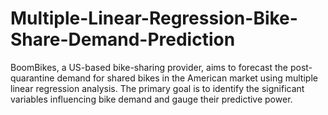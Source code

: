 # Multiple-Linear-Regression-Bike-Share-Demand-Prediction
BoomBikes, a US-based bike-sharing provider, aims to forecast the post-quarantine demand for shared bikes in the American market using multiple linear regression analysis. The primary goal is to identify the significant variables influencing bike demand and gauge their predictive power.
